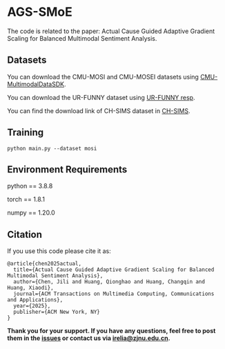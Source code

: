 # AGS-SMoE

The code is related to the paper: Actual Cause Guided Adaptive Gradient Scaling for Balanced Multimodal Sentiment Analysis.

## Datasets

You can download the CMU-MOSI and CMU-MOSEI datasets using [CMU-MultimodalDataSDK](https://github.com/Jie-Xie/CMU-MultimodalDataSDK).

You can download the UR-FUNNY dataset using [UR-FUNNY resp](https://github.com/ROC-HCI/UR-FUNNY).

You can find the download link of CH-SIMS dataset in [CH-SIMS](https://aclanthology.org/2020.acl-main.343.pdf).

## Training

```
python main.py --dataset mosi
```

## Environment Requirements

python == 3.8.8

torch == 1.8.1

numpy == 1.20.0

## Citation

If you use this code please cite it as:

```
@article{chen2025actual,
  title={Actual Cause Guided Adaptive Gradient Scaling for Balanced Multimodal Sentiment Analysis},
  author={Chen, Jili and Huang, Qionghao and Huang, Changqin and Huang, Xiaodi},
  journal={ACM Transactions on Multimedia Computing, Communications and Applications},
  year={2025},
  publisher={ACM New York, NY}
}
```

**Thank you for your support. If you have any questions, feel free to post them in the [issues](https://github.com/TheShy-Dream/AtCAF/issues) or contact us via [irelia@zjnu.edu.cn](mailto:irelia@zjnu.edu.cn).**
